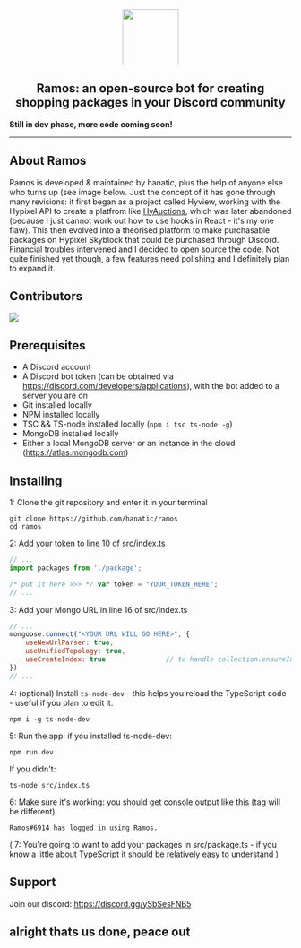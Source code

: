 <div align="center">
  <img src="https://i.imgur.com/vfliY0x.png" width="100"></img>
</div> 
<h2 align="center">Ramos: an open-source bot for creating shopping packages in your Discord community</h2>   
<b align="center">Still in dev phase, more code coming soon!</b>
  
<hr />
  
## About Ramos
Ramos is developed & maintained by hanatic, plus the help of anyone else who turns up (see image below. Just the concept of it has gone through many revisions: it first began as a project called Hyview, working with the Hypixel API to create a platfrom like [HyAuctions](https://auctions.craftlink.xyz), which was later abandoned (because I just cannot work out how to use hooks in React - it's my one flaw). This then evolved into a theorised platform to make purchasable packages on Hypixel Skyblock that could be purchased through Discord. Financial troubles intervened and I decided to open source the code. Not quite finished yet though, a few features need polishing and I definitely plan to expand it.

## Contributors  
<a href="https://github.com/hanatic/ramos/graphs/contributors">
  <img src="https://contrib.rocks/image?repo=hanatic/ramos" />
</a>

## Prerequisites
- A Discord account
- A Discord bot token (can be obtained via https://discord.com/developers/applications), with the bot added to a server you are on
- Git installed locally
- NPM installed locally
- TSC && TS-node installed locally (`npm i tsc ts-node -g`)
- MongoDB installed locally
- Either a local MongoDB server or an instance in the cloud (https://atlas.mongodb.com)

## Installing

1: Clone the git repository and enter it in your terminal
```
git clone https://github.com/hanatic/ramos
cd ramos
```

2: Add your token to line 10 of src/index.ts

```js
// ...
import packages from './package';

/* put it here >>> */ var token = "YOUR_TOKEN_HERE";
// ...
```

3: Add your Mongo URL in line 16 of src/index.ts

```js
// ...
mongoose.connect("<YOUR URL WILL GO HERE>", {
    useNewUrlParser: true,
    useUnifiedTopology: true,
    useCreateIndex: true               // to handle collection.ensureIndex is deprecated
})
// ...
```

4: (optional) Install `ts-node-dev` - this helps you reload the TypeScript code - useful if you plan to edit it.
```
npm i -g ts-node-dev
```

5: Run the app: if you installed ts-node-dev:
  ```
  npm run dev
  ```
If you didn't:
  ```
  ts-node src/index.ts
  ```
  
6: Make sure it's working: you should get console output like this (tag will be different)
```
Ramos#6914 has logged in using Ramos.
```

( 7: You're going to want to add your packages in src/package.ts - if you know a little about TypeScript it should be relatively easy to understand )

## Support
Join our discord: https://discord.gg/ySbSesFNB5

## alright thats us done, peace out
